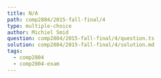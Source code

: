```yaml
---
title: N/A
path: comp2804/2015-fall-final/4
type: multiple-choice
author: Michiel Smid
question: comp2804/2015-fall-final/4/question.ts
solution: comp2804/2015-fall-final/4/solution.md
tags:
  - comp2804
  - comp2804-exam
---
```

